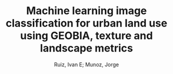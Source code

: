 ---
paperId: 43
author: Ruiz, Ivan E;  Munoz, Jorge
title: Machine learning image classification for urban land use using GEOBIA, texture and landscape metrics
pdf: 43_CameraReady_43.pdf
poster: 43_poster_43.png
pitch: https://youtu.be/Iiatad46Sdw
type: Oral
topic: Image Classification
category: Extended Abstract
link: --
conference: cvpr
year: 2021
tags: cvpr-2021-ea
---